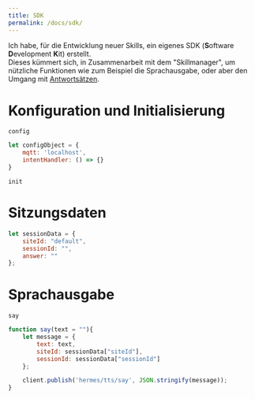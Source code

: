 ```yaml
---
title: SDK
permalink: /docs/sdk/
---
```


Ich habe, für die Entwicklung neuer Skills, ein eigenes SDK (**S**oftware **D**evelopment **K**it) erstellt.  
Dieses kümmert sich, in Zusammenarbeit mit dem "Skillmanager", um nützliche Funktionen wie zum Beispiel die Sprachausgabe, oder aber den Umgang mit [Antwortsätzen](./locales.md#Antwortsätze).  

# Konfiguration und Initialisierung

``config``  

````javascript
let configObject = {
    mqtt: 'localhost',
    intentHandler: () => {}
}
````

``init``

# Sitzungsdaten

````javascript
let sessionData = {
    siteId: "default",
    sessionId: "",
    answer: ""
};
````

# Sprachausgabe

``say``

````javascript
function say(text = ""){
    let message = {
        text: text,
        siteId: sessionData["siteId"],
        sessionId: sessionData["sessionId"]
    };

    client.publish('hermes/tts/say', JSON.stringify(message));
}
````

